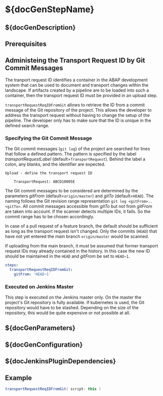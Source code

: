 # ${docGenStepName}

## ${docGenDescription}

## Prerequisites

## Administeing the Transport Request ID by Git Commit Messages

The tranport request ID identifies a container in the ABAP development system that can be used to document and transport changes within the landscape.
If artifacts created by a pipeline are to be loaded into such a container, then the transport request ID must be provided in an upload step.

`transportRequestReqIDFromGit` allows to retrieve the ID from a commit message of the Git repository of the project. This allows the developer to address the transport request without having to change the setup of the pipeline.
The developer only has to make sure that the ID is unique in the defined search range.

### Specifying the Git Commit Message

The Git commit messages (`git log`) of the project are searched for lines that follow a defined pattern.
The pattern is specified by the label _transportRequestLabel_ (default=`TransportRequest`).
Behind the label a colon, any blanks, and the identifier are expected.

```
Upload - define the transport request ID

    TransportRequest: ABCD10005E
```

The Git commit messages to be considered are determined by the parameters _gitFrom_ (default=`origin/master`) and _gitTo_ (default=`HEAD`).
The naming follows the Git revision range representation `git log <gitFrom>..<gitTo>`.
All commit messages accessible from _gitTo_ but not from _gitFrom_ are taken into account.
If the scanner detects multiple IDs, it fails. So the commit range has to be chosen accordingly.

In case of a pull request of a feature branch, the default should be sufficient as long as the transport request isn't changed.
Only the commits (`HEAD`) that have not yet entered the main branch `origin/master` would be scanned.

If uploading from the main branch, it must be assumed that former transport request IDs may already contained in the history. In this case the new ID should be maintained in the `HEAD` and
_gitFrom_ be set to `HEAD~1`.

```yaml
steps:
  transportRequestReqIDFromGit:
    gitFrom: 'HEAD~1'
```

### Executed on Jenkins Master

This step is executed on the Jenkins master only. On the master the project's Git repository is fully available. If kubernetes is used, the Git repository would have to be stashed. Depending on the size of the repository, this would be quite expensive or not possible at all.

## ${docGenParameters}

## ${docGenConfiguration}

## ${docJenkinsPluginDependencies}

## Example

```groovy
transportRequestReqIDFromGit( script: this )
```
